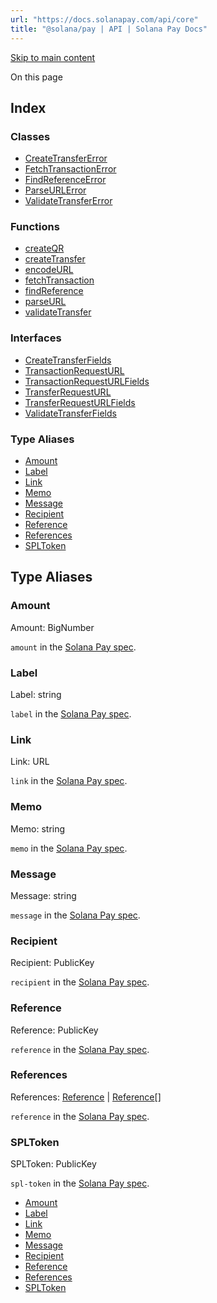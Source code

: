 ```yaml
---
url: "https://docs.solanapay.com/api/core"
title: "@solana/pay | API | Solana Pay Docs"
---
```


[Skip to main content](https://docs.solanapay.com/api/core#)

On this page

## Index

### Classes

- [CreateTransferError](https://docs.solanapay.com/api/core/class/CreateTransferError)
- [FetchTransactionError](https://docs.solanapay.com/api/core/class/FetchTransactionError)
- [FindReferenceError](https://docs.solanapay.com/api/core/class/FindReferenceError)
- [ParseURLError](https://docs.solanapay.com/api/core/class/ParseURLError)
- [ValidateTransferError](https://docs.solanapay.com/api/core/class/ValidateTransferError)

### Functions

- [createQR](https://docs.solanapay.com/api/core/function/createQR)
- [createTransfer](https://docs.solanapay.com/api/core/function/createTransfer)
- [encodeURL](https://docs.solanapay.com/api/core/function/encodeURL)
- [fetchTransaction](https://docs.solanapay.com/api/core/function/fetchTransaction)
- [findReference](https://docs.solanapay.com/api/core/function/findReference)
- [parseURL](https://docs.solanapay.com/api/core/function/parseURL)
- [validateTransfer](https://docs.solanapay.com/api/core/function/validateTransfer)

### Interfaces

- [CreateTransferFields](https://docs.solanapay.com/api/core/interface/CreateTransferFields)
- [TransactionRequestURL](https://docs.solanapay.com/api/core/interface/TransactionRequestURL)
- [TransactionRequestURLFields](https://docs.solanapay.com/api/core/interface/TransactionRequestURLFields)
- [TransferRequestURL](https://docs.solanapay.com/api/core/interface/TransferRequestURL)
- [TransferRequestURLFields](https://docs.solanapay.com/api/core/interface/TransferRequestURLFields)
- [ValidateTransferFields](https://docs.solanapay.com/api/core/interface/ValidateTransferFields)

### Type Aliases

- [Amount](https://docs.solanapay.com/api/core#Amount)
- [Label](https://docs.solanapay.com/api/core#Label)
- [Link](https://docs.solanapay.com/api/core#Link)
- [Memo](https://docs.solanapay.com/api/core#Memo)
- [Message](https://docs.solanapay.com/api/core#Message)
- [Recipient](https://docs.solanapay.com/api/core#Recipient)
- [Reference](https://docs.solanapay.com/api/core#Reference)
- [References](https://docs.solanapay.com/api/core#References)
- [SPLToken](https://docs.solanapay.com/api/core#SPLToken)

## Type Aliases

### Amount

Amount: BigNumber

`amount` in the [Solana Pay spec](https://github.com/solana-labs/solana-pay/blob/master/SPEC.md#amount).

### Label

Label: string

`label` in the [Solana Pay spec](https://github.com/solana-labs/solana-pay/blob/master/SPEC.md#label).

### Link

Link: URL

`link` in the [Solana Pay spec](https://github.com/solana-labs/solana-pay/blob/master/SPEC.md#link).

### Memo

Memo: string

`memo` in the [Solana Pay spec](https://github.com/solana-labs/solana-pay/blob/master/SPEC.md#memo).

### Message

Message: string

`message` in the [Solana Pay spec](https://github.com/solana-labs/solana-pay/blob/master/SPEC.md#message).

### Recipient

Recipient: PublicKey

`recipient` in the [Solana Pay spec](https://github.com/solana-labs/solana-pay/blob/master/SPEC.md#recipient).

### Reference

Reference: PublicKey

`reference` in the [Solana Pay spec](https://github.com/solana-labs/solana-pay/blob/master/SPEC.md#reference).

### References

References: [Reference](https://docs.solanapay.com/api/core#Reference) \| [Reference](https://docs.solanapay.com/api/core#Reference)\[\]

`reference` in the [Solana Pay spec](https://github.com/solana-labs/solana-pay/blob/master/SPEC.md#reference).

### SPLToken

SPLToken: PublicKey

`spl-token` in the [Solana Pay spec](https://github.com/solana-labs/solana-pay/blob/master/SPEC.md#spl-token).

- [Amount](https://docs.solanapay.com/api/core#Amount)
- [Label](https://docs.solanapay.com/api/core#Label)
- [Link](https://docs.solanapay.com/api/core#Link)
- [Memo](https://docs.solanapay.com/api/core#Memo)
- [Message](https://docs.solanapay.com/api/core#Message)
- [Recipient](https://docs.solanapay.com/api/core#Recipient)
- [Reference](https://docs.solanapay.com/api/core#Reference)
- [References](https://docs.solanapay.com/api/core#References)
- [SPLToken](https://docs.solanapay.com/api/core#SPLToken)
